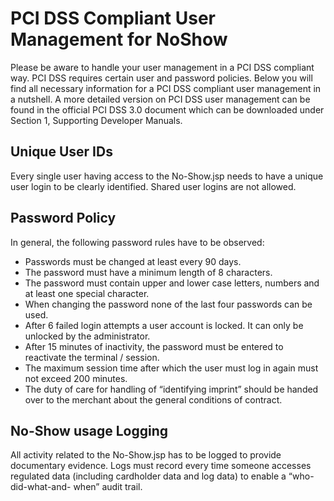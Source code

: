 # PCI DSS Compliant User Management for NoShow

Please be aware to handle your user management in a PCI DSS compliant way. PCI DSS requires certain user and
password policies. Below you will find all necessary information for a PCI DSS compliant user management in a
nutshell. A more detailed version on PCI DSS user management can be found in the official PCI DSS 3.0 document
which can be downloaded under Section 1, Supporting Developer Manuals.

## Unique User IDs
Every single user having access to the No-Show.jsp needs to have a unique user login to be clearly identified.
Shared user logins are not allowed.

## Password Policy
In general, the following password rules have to be observed:

* Passwords must be changed at least every 90 days.  
* The password must have a minimum length of 8 characters.
* The password must contain upper and lower case letters, numbers and at least one special character.
* When changing the password none of the last four passwords can be used.
* After 6 failed login attempts a user account is locked. It can only be unlocked by the administrator.
* After 15 minutes of inactivity, the password must be entered to reactivate the terminal / session.
* The maximum session time after which the user must log in again must not exceed 200 minutes.
* The duty of care for handling of “identifying imprint” should be handed over to the merchant about the general conditions of contract.

## No-Show usage Logging
All activity related to the No-Show.jsp has to be logged to provide documentary evidence. Logs must record every
time someone accesses regulated data (including cardholder data and log data) to enable a “who-did-what-and-
when” audit trail.